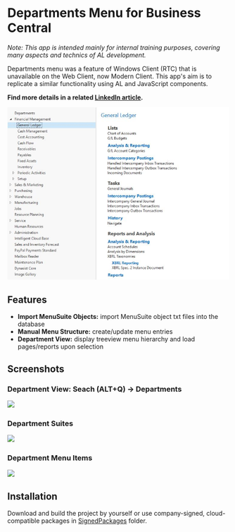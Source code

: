 # Departments Menu for Business Central

*Note: This app is intended mainly for internal training purposes, covering many aspects and technics of AL development.*

Departments menu was a feature of Windows Client (RTC) that is unavailable on the Web Client, now Modern Client. This app's aim is to replicate a similar functionality using AL and JavaScript components.

**Find more details in a related [LinkedIn article](in_progress).**

![](./media/li_old_dept.jpg)

## Features

* **Import MenuSuite Objects:** import MenuSuite object txt files into the database
* **Manual Menu Structure:** create/update menu entries
* **Department View:** display treeview menu hierarchy and load pages/reports upon selection

## Screenshots

### Department View: Seach (ALT+Q) -> Departments

![](https://raw.githubusercontent.com/dynasist/bc-departments/master/media/li_cover.jpg)

### Department Suites

![](https://raw.githubusercontent.com/dynasist/bc-departments/master/media/li_deptsuites.JPG)

### Department Menu Items

![](https://raw.githubusercontent.com/dynasist/bc-departments/master/media/li_deptitems.JPG)

## Installation

Download and build the project by yourself or use company-signed, cloud-compatible packages in [SignedPackages](https://github.com/dynasist/bc-departments/tree/master/SignedPackages) folder.